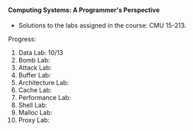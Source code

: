 #### Computing Systems: A Programmer's Perspective
- Solutions to the labs assigned in the course: CMU 15-213.


Progress:
1. Data Lab: 10/13
2. Bomb Lab: 
3. Attack Lab:
4. Buffer Lab: 
5. Architecture Lab:
6. Cache Lab: 
7. Performance Lab: 
8. Shell Lab: 
9. Malloc Lab: 
10. Proxy Lab: 
